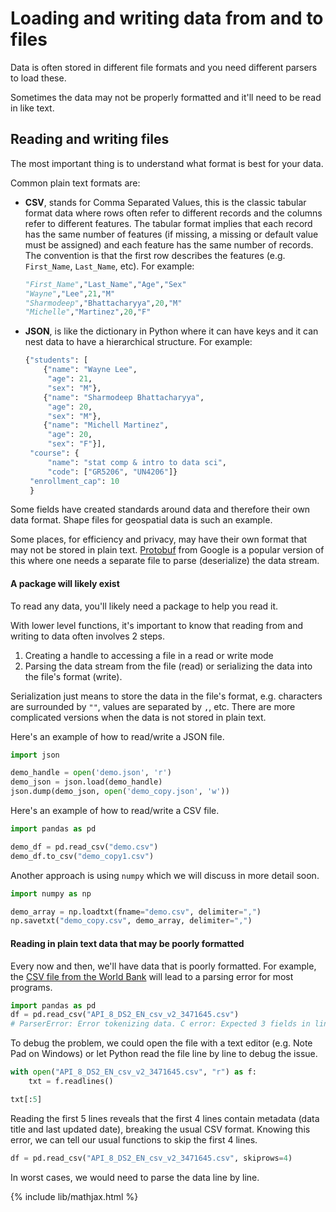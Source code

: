 # Loading and writing data from and to files

Data is often stored in different file formats and you need different parsers
to load these.

Sometimes the data may not be properly formatted and it'll need to be read
in like text.

## Reading and writing files

The most important thing is to understand what format is best for your data.

Common plain text formats are:
- **CSV**, stands for Comma Separated Values, this is the classic tabular format
  data where rows often refer to different records and the columns refer to
  different features. The tabular format implies that each record has the same
  number of features (if missing, a missing or default value must be assigned)
  and each feature has the same number of records. The convention is that the
  first row describes the features (e.g. `First_Name`, `Last_Name`, etc). For
  example:
  ```python
  "First_Name","Last_Name","Age","Sex"
  "Wayne","Lee",21,"M"
  "Sharmodeep","Bhattacharyya",20,"M"
  "Michelle","Martinez",20,"F"
  ```
- **JSON**, is like the dictionary in Python where it can have keys and it can
  nest data to have a hierarchical structure. For example:
  ```python
  {"students": [
      {"name": "Wayne Lee",
       "age": 21,
       "sex": "M"},
      {"name": "Sharmodeep Bhattacharyya",
       "age": 20,
       "sex": "M"},
      {"name": "Michell Martinez",
       "age": 20,
       "sex": "F"}],
   "course": {
       "name": "stat comp & intro to data sci",
       "code": ["GR5206", "UN4206"]}
   "enrollment_cap": 10
   }
   ```

Some fields have created standards around data and therefore their own
data format. Shape files for geospatial data is such an example.

Some places, for efficiency and privacy, may have their own format that
may not be stored in plain text. [Protobuf](https://developers.google.com/protocol-buffers/)
from Google is a popular version of this where one needs a separate
file to parse (deserialize) the data stream.
  
#### A package will likely exist

To read any data, you'll likely need a package to help you read it.

With lower level functions, it's important to know that reading from and
writing to data often involves 2 steps.
1. Creating a handle to accessing a file in a read or write mode
2. Parsing the data stream from the file (read) or serializing the data
   into the file's format (write).

Serialization just means to store the data in the file's format, e.g.
characters are surrounded by `""`, values are separated by `,`, etc.
There are more complicated versions when the data is not stored in
plain text.

Here's an example of how to read/write a JSON file.
```python
import json

demo_handle = open('demo.json', 'r')
demo_json = json.load(demo_handle)
json.dump(demo_json, open('demo_copy.json', 'w'))
```

Here's an example of how to read/write a CSV file.
```python
import pandas as pd

demo_df = pd.read_csv("demo.csv")
demo_df.to_csv("demo_copy1.csv")
```

Another approach is using `numpy` which we will discuss in more detail soon.
```python
import numpy as np

demo_array = np.loadtxt(fname="demo.csv", delimiter=",")
np.savetxt("demo_copy.csv", demo_array, delimiter=",")
```

#### Reading in plain text data that may be poorly formatted

Every now and then, we'll have data that is poorly formatted. For example,
the [CSV file from the World Bank](https://data.worldbank.org/topic/health)
will lead to a parsing error for most programs.

```python
import pandas as pd
df = pd.read_csv("API_8_DS2_EN_csv_v2_3471645.csv")
# ParserError: Error tokenizing data. C error: Expected 3 fields in line 5, saw 66
```

To debug the problem, we could open the file with a text editor (e.g. Note Pad on
Windows) or let Python read the file line by line to debug the issue.

```python
with open("API_8_DS2_EN_csv_v2_3471645.csv", "r") as f:
    txt = f.readlines()

txt[:5]
```
Reading the first 5 lines reveals that the first 4 lines contain metadata (data
title and last updated date), breaking the usual CSV format. Knowing this error,
we can tell our usual functions to skip the first 4 lines.

```python
df = pd.read_csv("API_8_DS2_EN_csv_v2_3471645.csv", skiprows=4)
```

In worst cases, we would need to parse the data line by line.
 
{% include lib/mathjax.html %}
